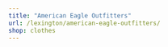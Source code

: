 ```yaml
---
title: "American Eagle Outfitters"
url: /lexington/american-eagle-outfitters/
shop: clothes
---
```

